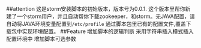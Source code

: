 ##attention
这是storm安装脚本的初始版本，版本号为0.0.1.
这个版本里帮你新建了一个storm用户，并且自动帮你下载zookeeper，和storm。无JAVA配置，请自动将JAVA环境变量配置到`/etc/profile`
通过脚本包里已有的配置文件,覆盖下载包中实现环境配置。
##Feature
增加脚本的逻辑判断
采用字符串插入模式插入配置环境中
增加脚本可选参数
